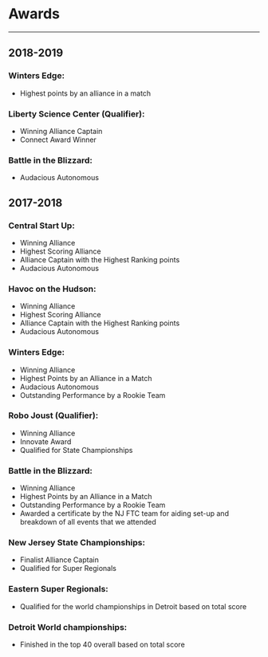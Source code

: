 # Awards
---

## 2018-2019

### Winters Edge:
* Highest points by an alliance in a match

### Liberty Science Center (Qualifier):
* Winning Alliance Captain
* Connect Award Winner

### Battle in the Blizzard:
* Audacious Autonomous

## 2017-2018

### Central Start Up:
* Winning Alliance
* Highest Scoring Alliance
* Alliance Captain with the Highest Ranking points
* Audacious Autonomous

### Havoc on the Hudson:
* Winning Alliance
* Highest Scoring Alliance
* Alliance Captain with the Highest Ranking points
* Audacious Autonomous

### Winters Edge:
* Winning Alliance
* Highest Points by an Alliance in a Match
* Audacious Autonomous
* Outstanding Performance by a Rookie Team

### Robo Joust (Qualifier):
* Winning Alliance
* Innovate Award
* Qualified for State Championships

### Battle in the Blizzard:
* Winning Alliance
* Highest Points by an Alliance in a Match
* Outstanding Performance by a Rookie Team
* Awarded a certificate by the NJ FTC team for aiding set-up and breakdown of all events that we attended

### New Jersey State Championships:
* Finalist Alliance Captain
* Qualified for Super Regionals

### Eastern Super Regionals:
* Qualified for the world championships in Detroit based on total score

### Detroit World championships:
* Finished in the top 40 overall based on total score
